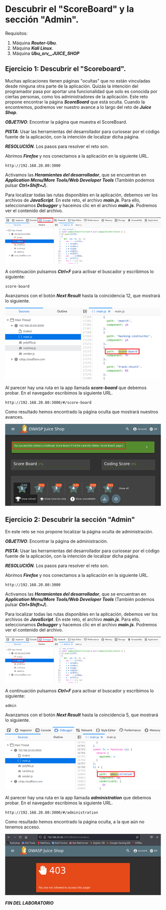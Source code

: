 # Descubrir el "ScoreBoard" y la sección "Admin".
      
      

Requisitos:
1. Máquina ***Router-Ubu***.
2. Máquina ***Kali Linux***.
3. Máquina ***Ubu_srv__JUICE_SHOP***

## Ejercicio 1: Descubrir el "Scoreboard".

Muchas aplicaciones tienen páginas "ocultas" que no están vinculadas desde ninguna otra parte de la aplicación. Quizás la intención del programador pasa por aportar una funcionalidad que solo es conocida por ciertas personas, como los administradores de la aplicación. Este reto propone encontrar la página ***ScoreBoard*** que está oculta. Cuando la encontremos, podremos ver nuestro avance a lo largo del reto de ***Juice Shop***.

***OBJETIVO***: Encontrar la página que muestra el ScoreBoard.

***PISTA***: Usar las herramientas del desarrollador para curiosear por el código fuente de la aplicación, con la intención de localizar dicha página.


***RESOLUCIÓN***. Los pasos para resolver el reto son.

Abrimos ***Firefox*** y nos conectamos a la aplicación en la siguiente URL.
```
http://192.168.20.80:3000
```

Activamos las ***Heramientas del desarrollador***, que se encuentran en ***Application Menu/More Tools/Web Developer Tools*** (También podemos pulsar ***Ctrl+Shift+J***).

Para localizar todas las rutas disponibles en la aplicación, debemos ver los archivos de ***JavaScript***. En este reto, el archivo ***main.js***. Para ello, seleccionamos ***Debugger*** y hacemos clic en el archivo ***main.js***. Podremos ver el contenido del archivo.

![main.js](../img/lab-25-C/202211212028.png)

A continuación pulsamos ***Ctrl+F*** para activar el buscador y escribimos lo siguiente:
```
score-board
```

Avanzamos con el botón ***Next Result*** hasta la coincidencia 12, que mostrará lo siguiente.

![Coincidencia](../img/lab-25-C/202211212034.png)

Al parecer hay una ruta en la app llamada ***score-board*** que debemos probar. En el navegador escribimos la siguiente URL.
```
http://192.168.20.80:3000/#/score-board
```

Como resultado hemos encontrado la página oculta que mostrará nuestros avances.

![Scoreboard](../img/lab-25-C/202211212038.png)



## Ejercicio 2: Descubrir la sección "Admin"

En este reto se nos propone localizar la página oculta de administración. 


***OBJETIVO***: Encontrar la página de administración.

***PISTA***: Usar las herramientas del desarrollador para curiosear por el código fuente de la aplicación, con la intención de localizar dicha página.


***RESOLUCIÓN***. Los pasos para resolver el reto son.

Abrimos ***Firefox*** y nos conectamos a la aplicación en la siguiente URL.
```
http://192.168.20.80:3000
```

Activamos las ***Heramientas del desarrollador***, que se encuentran en ***Application Menu/More Tools/Web Developer Tools*** (También podemos pulsar ***Ctrl+Shift+J***).

Para localizar todas las rutas disponibles en la aplicación, debemos ver los archivos de ***JavaScript***. En este reto, el archivo ***main.js***. Para ello, seleccionamos ***Debugger*** y hacemos clic en el archivo ***main.js***. Podremos ver el contenido del archivo.

![main.js](../img/lab-25-C/202211212028.png)

A continuación pulsamos ***Ctrl+F*** para activar el buscador y escribimos lo siguiente:
```
admin
```

Avanzamos con el botón ***Next Result*** hasta la coincidencia 5, que mostrará lo siguiente.

![Coincidencia](../img/lab-25-C/202211212043.png)

Al parecer hay una ruta en la app llamada ***administration*** que debemos probar. En el navegador escribimos la siguiente URL.
```
http://192.168.20.80:3000/#/administration
```

Como resultado hemos encontrado la página oculta, a la que aún no tenemos acceso.

![Administration](../img/lab-25-C/202211212046.png)

***FIN DEL LABORATORIO***